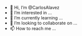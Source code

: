 - 👋 Hi, I’m @CarlosAlavez
- 👀 I’m interested in ...
- 🌱 I’m currently learning ...
- 💞️ I’m looking to collaborate on ...
- 📫 How to reach me ...

<!---
CarlosAlavez/CarlosAlavez is a ✨ special ✨ repository because its `README.md` (this file) appears on your GitHub profile.
You can click the Preview link to take a look at your changes.
--->
